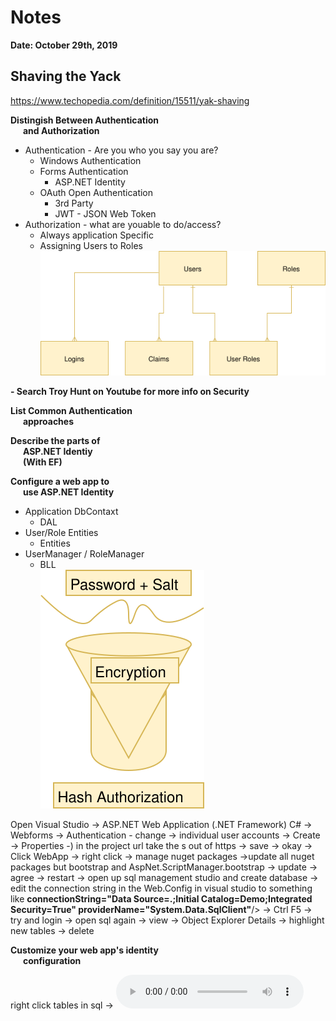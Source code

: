 # Notes

**Date: October 29th, 2019**

## Shaving the Yack

https://www.techopedia.com/definition/15511/yak-shaving

<b>Distingish Between Authentication<br />
&nbsp;&nbsp;&nbsp;&nbsp;&nbsp;&nbsp;and Authorization</b>

- Authentication - Are you who you say you are?
    - Windows Authentication
    - Forms Authentication
        - ASP.NET Identity
    - OAuth Open Authentication
        - 3rd Party
        - JWT - JSON Web Token
- Authorization - what are youable to do/access?
    - Always application Specific
    - Assigning Users to Roles<br>
    ![](Note1.svg)

**- Search Troy Hunt on Youtube for more info on Security**

<b>List Common Authentication<br />
&nbsp;&nbsp;&nbsp;&nbsp;&nbsp;&nbsp;approaches</b>


<b>Describe the parts of <br />
&nbsp;&nbsp;&nbsp;&nbsp;&nbsp;&nbsp;ASP.NET Identiy<br/>
&nbsp;&nbsp;&nbsp;&nbsp;&nbsp;&nbsp;(With EF)</b>


<b>Configure a web app to<br>
&nbsp;&nbsp;&nbsp;&nbsp;&nbsp;&nbsp;use ASP.NET Identity</b>
- Application DbContaxt 
    - DAL
- User/Role Entities 
    - Entities
- UserManager / RoleManager 
    - BLL<br>
    ![](Note2.svg)

Open Visual Studio -> ASP.NET Web Application (.NET Framework) C# -> Webforms -> Authentication - change -> individual user accounts -> Create -> Properties -) in the project url take the s out of https -> save -> okay -> Click WebApp -> right click -> manage nuget packages ->update all nuget packages but bootstrap and AspNet.ScriptManager.bootstrap -> update -> agree -> restart -> open up sql management studio and create database -> edit the connection string in the Web.Config in visual studio to something like **connectionString="Data Source=.;Initial Catalog=Demo;Integrated Security=True" providerName="System.Data.SqlClient"**/> -> Ctrl F5 -> try and login -> open sql again -> view ->  Object Explorer Details -> highlight new tables -> delete

<b>Customize your web app's identity<br>
&nbsp;&nbsp;&nbsp;&nbsp;&nbsp;&nbsp;configuration</b>

right click tables in sql -> 
<audio controls="controls">
  <source type="audio/mp3" src="Shaving the yac.mp3"></source>
</audio>


